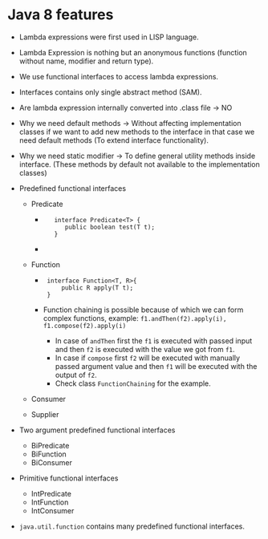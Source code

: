 # Java 8 features

 - Lambda expressions were first used in LISP language.
 - Lambda Expression is nothing but an anonymous functions (function without name, modifier and return type).
 - We use functional interfaces to access lambda expressions. 
 - Interfaces contains only single abstract method (SAM).
 - Are lambda expression internally converted into .class file -> NO


 - Why we need default methods -> Without affecting implementation classes if we want to add new methods to the interface in that case we need default methods (To extend interface functionality).
 - Why we need static modifier -> To define general utility methods inside interface. (These methods by default not available to the implementation classes)
 - Predefined functional interfaces
   - Predicate 
     - ```
          interface Predicate<T> {
             public boolean test(T t);    
          }
       ```
     - 
   - Function
     - ```
        interface Function<T, R>{
            public R apply(T t);
        }
       ```
       
     - Function chaining is possible because of which we can form complex functions, example: <code>f1.andThen(f2).apply(i), f1.compose(f2).apply(i)</code>
       - In case of `andThen` first the `f1` is executed with passed input and then `f2` is executed with the value we got from `f1`.
       - In case if `compose` first `f2` will be executed with manually passed argument value and then `f1` will be executed with the output of `f2`.
       - Check class `FunctionChaining` for the example. 

   - Consumer
   - Supplier
 - Two argument predefined functional interfaces
   - BiPredicate
   - BiFunction
   - BiConsumer
 - Primitive functional interfaces
   - IntPredicate
   - IntFunction
   - IntConsumer
 - `java.util.function` contains many predefined functional interfaces.


